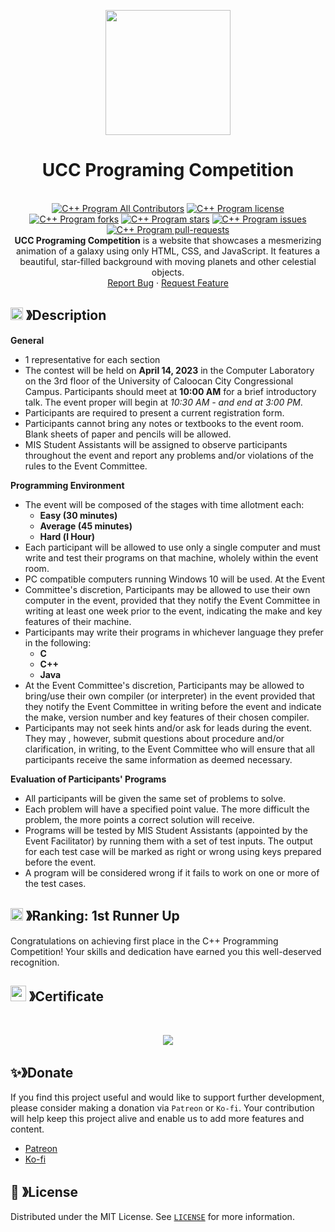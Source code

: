 <p align="center">
  <img src="https://cdn.discordapp.com/attachments/1045298870533509130/1068425329909174392/egg_-_Copy-modified.png" width="200" height="200">
  <h1 align="center"><b>UCC Programing Competition</b></h1>
</p>

<p align="center">
  <a aria-label="Follow PP Namias on Twitter" href="https://twitter.com/PP_Namias" target="_blank"><img alt="" src="https://img.shields.io/badge/Follow%20@PP_Namias-black.svg?style=for-the-badge&logo=Twitter"></a>
  <a aria-label="Follow PP Namias on Github" href="https://github.com/PP-Namias" target="_blank"><img alt="" src="https://img.shields.io/badge/Follow%20@PP_Namias-black.svg?style=for-the-badge&logo=Github"></a>
  <br>
  <a href="https://github.com/PP-Namias/Cpp-Program" target="blank"><img src="https://img.shields.io/badge/all_contributors-1-orange.svg?style=flat-square" alt="C++ Program All Contributors"/></a>
  <a href="https://github.com/PP-Namias/Cpp-Program/blob/master/LICENSE" target="blank"><img src="https://img.shields.io/github/license/PP-Namias/Cpp-Program?style=flat-square" alt="C++ Program license"/></a>
  <a href="https://github.com/PP-Namias/Cpp-Program/fork" target="blank"><img src="https://img.shields.io/github/forks/PP-Namias/Cpp-Program?style=flat-square" alt="C++ Program forks"/></a>
  <a href="https://github.com/PP-Namias/Cpp-Program/stargazers" target="blank"><img src="https://img.shields.io/github/stars/PP-Namias/Cpp-Program?style=flat-square" alt="C++ Program stars"/></a>
  <a href="https://github.com/PP-Namias/Cpp-Program/issues" target="blank"><img src="https://img.shields.io/github/issues/PP-Namias/Cpp-Program?style=flat-square" alt="C++ Program issues"/></a>
  <a href="https://github.com/PP-Namias/Cpp-Program/pulls" target="blank"><img src="https://img.shields.io/github/issues-pr/PP-Namias/Cpp-Program?style=flat-square" alt="C++ Program pull-requests"/></a>
  <br />
  <b>UCC Programing Competition</b> is a website that showcases a mesmerizing animation of a galaxy using only HTML, CSS, and JavaScript. It features a beautiful, star-filled background with moving planets and other celestial objects.
  <br />
  <a href="https://github.com/PP-Namias/Cpp-Program/issues">Report Bug</a>
  ·
  <a href="https://github.com/PP-Namias/Cpp-Program/issues">Request Feature</a>
</p>

## <img src="https://cdn.discordapp.com/emojis/859424401186095114.png" width="20px" height="20px"> 》Description
__General__
  - 1 representative for each section
  - The contest will be held on __April 14, 2023__ in the Computer Laboratory on the 3rd floor of the University of Caloocan City Congressional Campus. Participants should meet at __10:00 AM__ for a brief introductory talk. The event proper will begin at _10:30 AM - and end at 3:00 PM_.
  - Participants are required to present a current registration form.
  - Participants cannot bring any notes or textbooks to the event room. Blank sheets of paper and pencils will be allowed.
  - MIS Student Assistants will be assigned to observe participants throughout the event and report any problems and/or violations of the rules to the Event Committee.

__Programming Environment__
  - The event will be composed of the stages with time allotment each:
    - __Easy (30 minutes)__
    - __Average (45 minutes)__
    - __Hard (l Hour)__
  - Each participant will be allowed to use only a single computer and must write and test their programs on that machine, wholely within the event room.
  - PC compatible computers running Windows 10 will be used. At the Event
  - Committee's discretion, Participants may be allowed to use their own computer in the event, provided that they notify the Event Committee in writing at least one week prior to the event, indicating the make and key features of their machine.
  - Participants may write their programs in whichever language they prefer in the following:
    - __C__
    - __C++__
    - __Java__
  - At the Event Committee's discretion, Participants may be allowed to bring/use their own compiler (or interpreter) in the event provided that they notify the Event Committee in writing before the event and indicate the make, version number and key features of their chosen compiler.
  - Participants may not seek hints and/or ask for leads during the event. They may , however, submit questions about procedure and/or clarification, in writing, to the Event Committee who will ensure that all participants receive the same information as deemed necessary.

__Evaluation of Participants' Programs__
  - All participants will be given the same set of problems to solve.
  - Each problem will have a specified point value. The more difficult the problem, the more points a correct solution will receive.
  - Programs will be tested by MIS Student Assistants (appointed by the Event Facilitator) by running them with a set of test inputs. The output for each test case will be marked as right or wrong using keys prepared before the event.
  - A program will be considered wrong if it fails to work on one or more of the test cases.

## <img src="https://cdn.discordapp.com/emojis/852881450667081728.gif" width="20px" height="20px"> 》Ranking: 1st Runner Up
Congratulations on achieving first place in the C++ Programming Competition! Your skills and dedication have earned you this well-deserved recognition.

## <img src="https://cdn.discordapp.com/emojis/1028680849195020308.png" width="25px" height="25px"> 》Certificate
<br />
<p align="center">
  <img src="#">
</p>

## ✨》Donate
If you find this project useful and would like to support further development, please consider making a donation via `Patreon` or `Ko-fi`. Your contribution will help keep this project alive and enable us to add more features and content.
- [Patreon](https://www.patreon.com/PP_Namias)
- [Ko-fi](https://ko-fi.com/PP_Namias)

## 🔐 》License
Distributed under the MIT License. See [`LICENSE`](https://github.com/PP-Namias/Cpp-Program/blob/main/LICENSE) for more information.

